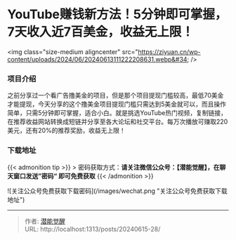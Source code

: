 # YouTube赚钱新方法！5分钟即可掌握，7天收入近7百美金，收益无上限！


&lt;img class=&#34;size-medium aligncenter&#34; src=&#34;https://ziyuan.cn/wp-content/uploads/2024/06/20240613111222208631.webp&#34;  /&gt;

###  项目介绍

之前分享过一个看广告撸美金的项目，但是那个项目提现门槛较高，最低70美金才能提现，今天分享的这个撸美金项目提现门槛只需达到5美金就可以，而且操作简单，只需5分钟即可掌握，适合小白。就是挑选YouTube热门视频，复制链接，在推荐收益网站转换成短链并分享至各大论坛和社交平台。每万次播放可赚取220美元，还有20%的推荐奖励，收益无上限！

### 下载地址




{{&lt; admonition tip &gt;}}
&gt; 密码获取方式：**请关注微信公众号：【潜能觉醒】，在聊天窗口发送”密码“ 即可免费获取**
{{&lt; /admonition &gt;}}


![关注公众号免费获取下载密码](/images/wechat.png &#34;关注公众号免费获取下载地址&#34;)

---

> 作者: [潜能觉醒](https://nav8.top)  
> URL: http://localhost:1313/posts/20240615-28/  

